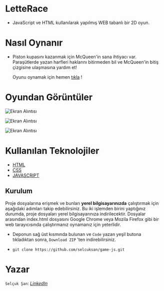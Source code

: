 ﻿


# LetteRace 
- JavaScript ve HTML kullanılarak yapılmış WEB tabanlı bir 2D oyun.

# Nasıl Oynanır
- Piston kupasını kazanmak için McQueen'in sana ihtiyacı var. 
Paraşütlerde yazan harfleri haklarını bitirmeden bil ve McQueen'in bitiş çizgisine ulaşmasına yardım et!

  Oyunu oynamak için hemen [tıkla](https://selcuksan.github.io/LetteRace-game-js/) !


# Oyundan Görüntüler

![Ekran Alıntısı](https://user-images.githubusercontent.com/56341239/117576926-51720a80-b0f0-11eb-9ddf-2fd843b66759.JPG)


![Ekran Alıntısı](https://user-images.githubusercontent.com/56341239/117576841-07892480-b0f0-11eb-8d06-8fd1890ca7e7.JPG)


![Ekran Alıntısı](https://user-images.githubusercontent.com/56341239/117576894-330c0f00-b0f0-11eb-91fd-122629bd3cf9.JPG)


# Kullanılan Teknolojiler
* [HTML](https://www.w3schools.com/html/default.asp) 
* [CSS](https://www.w3schools.com/css/default.asp) 
* [JAVASCRIPT](https://www.w3schools.com/js/default.asp)


## Kurulum
Proje dosyalarına erişmek ve bunları 	**yerel bilgisayarınızda** çalıştırmak için aşağıdaki adımları takip edebilirsiniz.
Bu iki işlemden birini yaptığınız durumda, proje dosyaları yerel bilgisayarınıza indirilecektir.  Dosyalar arasından index.html dosyasını Google Chrome veya Mozila Firefox gibi bir web tarayıcısında çalıştırmanız oynamanız için yeterlidir.

* Deponun sağ üst kısmında bulunan ve `Code` yazan yeşil butona tıkladıktan sonra, `Download ZIP` 'ten indirebilirsiniz.

*	``git clone https://github.com/selcuksan/game-js.git``

  
# Yazar

``Selçuk Şan``:   [*LinkedIn*](https://www.linkedin.com/in/selcuksan1/) 





